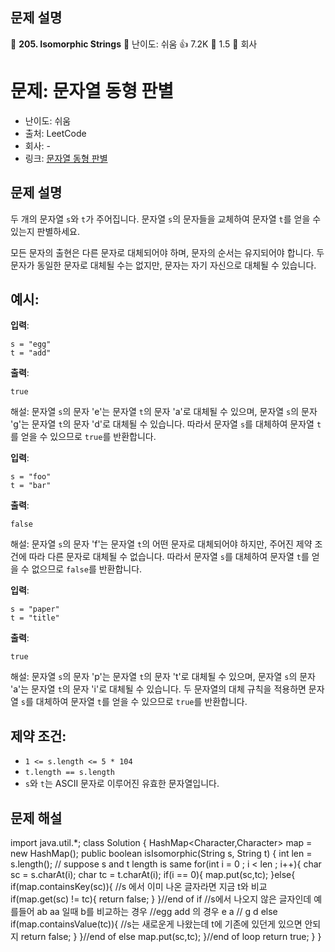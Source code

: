 ## 문제 설명
📌 **205. Isomorphic Strings**
🌟 난이도: 쉬움
👍 7.2K
💬 1.5
🏢 회사
# 문제: 문자열 동형 판별

- 난이도: 쉬움
- 출처: LeetCode
- 회사: -
- 링크: [문자열 동형 판별](https://leetcode.com/problems/isomorphic-strings/)

## 문제 설명

두 개의 문자열 `s`와 `t`가 주어집니다. 문자열 `s`의 문자들을 교체하여 문자열 `t`를 얻을 수 있는지 판별하세요.

모든 문자의 출현은 다른 문자로 대체되어야 하며, 문자의 순서는 유지되어야 합니다. 두 문자가 동일한 문자로 대체될 수는 없지만, 문자는 자기 자신으로 대체될 수 있습니다.

## 예시:

**입력**:
```plaintext
s = "egg"
t = "add"
```

**출력**:
```plaintext
true
```

해설: 문자열 `s`의 문자 'e'는 문자열 `t`의 문자 'a'로 대체될 수 있으며, 문자열 `s`의 문자 'g'는 문자열 `t`의 문자 'd'로 대체될 수 있습니다. 따라서 문자열 `s`를 대체하여 문자열 `t`를 얻을 수 있으므로 `true`를 반환합니다.

**입력**:
```plaintext
s = "foo"
t = "bar"
```

**출력**:
```plaintext
false
```

해설: 문자열 `s`의 문자 'f'는 문자열 `t`의 어떤 문자로 대체되어야 하지만, 주어진 제약 조건에 따라 다른 문자로 대체될 수 없습니다. 따라서 문자열 `s`를 대체하여 문자열 `t`를 얻을 수 없으므로 `false`를 반환합니다.

**입력**:
```plaintext
s = "paper"
t = "title"
```

**출력**:
```plaintext
true
```

해설: 문자열 `s`의 문자 'p'는 문자열 `t`의 문자 't'로 대체될 수 있으며, 문자열 `s`의 문자 'a'는 문자열 `t`의 문자 'i'로 대체될 수 있습니다. 두 문자열의 대체 규칙을 적용하면 문자열 `s`를 대체하여 문자열 `t`를 얻을 수 있으므로 `true`를 반환합니다.

## 제약 조건:

- `1 <= s.length <= 5 * 104`
- `t.length == s.length`
- `s`와 `t`는 ASCII 문자로 이루어진 유효한 문자열입니다.
## 문제 해설 
 

import java.util.*;
class Solution {
    HashMap<Character,Character> map = new HashMap();
    public boolean isIsomorphic(String s, String t) {
        int len = s.length(); // suppose s and t length is same
        for(int i = 0 ; i < len ; i++){
            char sc = s.charAt(i);
            char tc = t.charAt(i);
            if(i == 0){
                map.put(sc,tc);
            }else{
                if(map.containsKey(sc)){
                    //s 에서 이미 나온 글자라면 지금 t와 비교
                    if(map.get(sc) != tc){
                        return false;
                    }
                }//end of if
                //s에서 나오지 않은 글자인데 예를들어 ab aa 일때 b를 비교하는 경우
                //egg add 의 경우 e a // g d
                else if(map.containsValue(tc)){
                    //s는 새로운게 나왔는데 t에 기존에 있던게 있으면 안되지 
                    return false;
                }
            }//end of else
            map.put(sc,tc);
        }//end of loop
        return true;
    }
}
